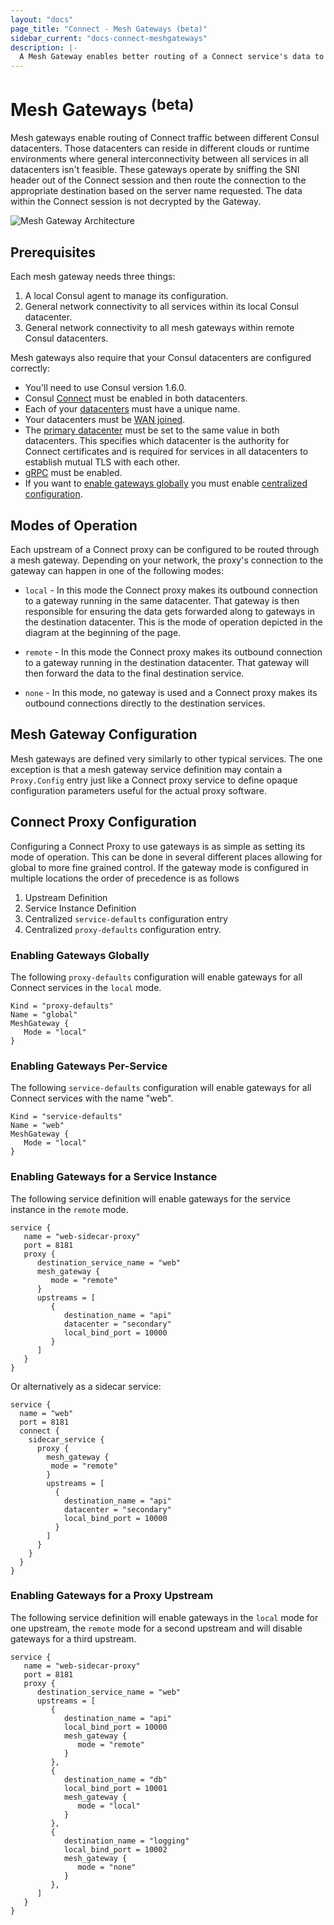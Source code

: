 ```yaml
---
layout: "docs"
page_title: "Connect - Mesh Gateways (beta)"
sidebar_current: "docs-connect-meshgateways"
description: |-
  A Mesh Gateway enables better routing of a Connect service's data to upstreams in other datacenters. This section details how to use Envoy and describes how you can plug in a gateway of your choice.
---
```


# Mesh Gateways <sup>(beta)</sup>

Mesh gateways enable routing of Connect traffic between different Consul datacenters. Those datacenters
can reside in different clouds or runtime environments where general interconnectivity between all services
in all datacenters isn't feasible. These gateways operate by sniffing the SNI header out of the Connect session
and then route the connection to the appropriate destination based on the server name requested. The data
within the Connect session is not decrypted by the Gateway.

![Mesh Gateway Architecture](/assets/images/mesh-gateways.png)

## Prerequisites

Each mesh gateway needs three things:

1. A local Consul agent to manage its configuration.
2. General network connectivity to all services within its local Consul datacenter.
3. General network connectivity to all mesh gateways within remote Consul datacenters.

Mesh gateways also require that your Consul datacenters are configured correctly:

- You'll need to use Consul version 1.6.0.
- Consul [Connect](/docs/agent/options.html#connect) must be enabled in both datacenters.
- Each of your [datacenters](/docs/agent/options.html#datacenter) must have a unique name. 
- Your datacenters must be [WAN joined](https://learn.hashicorp.com/consul/security-networking/datacenters).
- The [primary datacenter](/docs/agent/options.html#primary_datacenter) must be set to the same value in both datacenters. This specifies which datacenter is the authority for Connect certificates and is required for services in all datacenters to establish mutual TLS with each other.
- [gRPC](/docs/agent/options.html#grpc_port) must be enabled. 
- If you want to [enable gateways globally](/docs/connect/mesh_gateway.html#enabling-gateways-globally) you must enable [centralized configuration](/docs/agent/options.html#enable_central_service_config). 

## Modes of Operation

Each upstream of a Connect proxy can be configured to be routed through a mesh gateway. Depending on
your network, the proxy's connection to the gateway can happen in one of the following modes:

* `local` - In this mode the Connect proxy makes its outbound connection to a gateway running in the
  same datacenter. That gateway is then responsible for ensuring the data gets forwarded along to
  gateways in the destination datacenter. This is the mode of operation depicted in the diagram at
  the beginning of the page.

* `remote` - In this mode the Connect proxy makes its outbound connection to a gateway running in the
  destination datacenter. That gateway will then forward the data to the final destination service.

* `none` - In this mode, no gateway is used and a Connect proxy makes its outbound connections directly
  to the destination services.

## Mesh Gateway Configuration

Mesh gateways are defined very similarly to other typical services. The one exception is that a mesh gateway
service definition may contain a `Proxy.Config` entry just like a Connect proxy service to define opaque
configuration parameters useful for the actual proxy software.

## Connect Proxy Configuration

Configuring a Connect Proxy to use gateways is as simple as setting its mode of operation. This can be done
in several different places allowing for global to more fine grained control. If the gateway mode is configured
in multiple locations the order of precedence is as follows

1. Upstream Definition
2. Service Instance Definition
3. Centralized `service-defaults` configuration entry
4. Centralized `proxy-defaults` configuration entry.

### Enabling Gateways Globally

The following `proxy-defaults` configuration will enable gateways for all Connect services in the `local` mode.

```hcl
Kind = "proxy-defaults"
Name = "global"
MeshGateway {
   Mode = "local"
}
```

### Enabling Gateways Per-Service

The following `service-defaults` configuration will enable gateways for all Connect services with the name "web".

```hcl
Kind = "service-defaults"
Name = "web"
MeshGateway {
   Mode = "local"
}
```

### Enabling Gateways for a Service Instance

The following service definition will enable gateways for the service instance in the `remote` mode.

```hcl
service {
   name = "web-sidecar-proxy"
   port = 8181
   proxy {
      destination_service_name = "web"
      mesh_gateway {
         mode = "remote"
      }
      upstreams = [
         {
            destination_name = "api"
            datacenter = "secondary"
            local_bind_port = 10000
         }
      ]
   }
}
```

Or alternatively as a sidecar service:

```hcl
service {
  name = "web"
  port = 8181
  connect {
    sidecar_service {
      proxy {
        mesh_gateway {
         mode = "remote"
        }
        upstreams = [
          {
            destination_name = "api"
            datacenter = "secondary"
            local_bind_port = 10000
          }
        ]
      }
    }
  }
}
```

### Enabling Gateways for a Proxy Upstream

The following service definition will enable gateways in the `local` mode for one upstream, the `remote` mode
for a second upstream and will disable gateways for a third upstream.

```hcl
service {
   name = "web-sidecar-proxy"
   port = 8181
   proxy {
      destination_service_name = "web"
      upstreams = [
         {
            destination_name = "api"
            local_bind_port = 10000
            mesh_gateway {
               mode = "remote"
            }
         },
         {
            destination_name = "db"
            local_bind_port = 10001
            mesh_gateway {
               mode = "local"
            }
         },
         {
            destination_name = "logging"
            local_bind_port = 10002
            mesh_gateway {
               mode = "none"
            }
         },
      ]
   }
}
```
